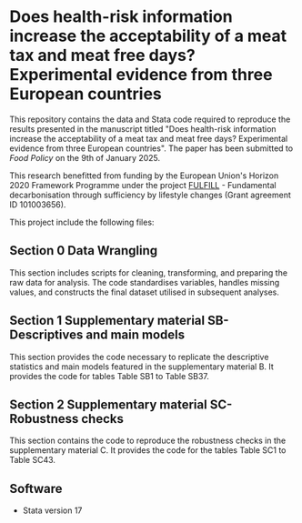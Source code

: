 # Does health-risk information increase the acceptability of a meat tax and meat free days? Experimental evidence from three European countries

This repository contains the data and Stata code required to reproduce the results presented in the manuscript titled "Does health-risk information increase the acceptability of a meat tax and meat free days? Experimental evidence from three European countries". The paper has been submitted to *Food Policy* on the 9th of January 2025.

This research benefitted from funding by the European Union's Horizon 2020 Framework Programme under the project <a href="fulfill-sufficiency.eu">FULFILL</a> - Fundamental decarbonisation through sufficiency by lifestyle changes  (Grant agreement ID 101003656).

This project include the following files:

## Section 0 Data Wrangling
This section includes scripts for cleaning, transforming, and preparing the raw data for analysis. The code standardises variables, handles missing values, and constructs the final dataset utilised in subsequent analyses.

## Section 1 Supplementary material SB-Descriptives and main models
This section provides the code necessary to replicate the descriptive statistics and main models featured in the supplementary material B. It provides the code for tables Table SB1 to Table SB37.

## Section 2 Supplementary material SC-Robustness checks
This section contains the code to reproduce the robustness checks in the supplementary material C. It provides the code for the tables Table SC1 to Table SC43. 

## Software
- Stata version 17

